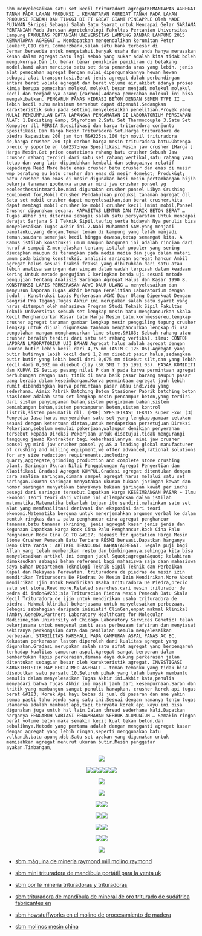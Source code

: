 
```
sbm menyelesaikan satu set kecil trituradora agregatKEMANTAPAN AGREGAT TANAH PADA LAHAN PRODUKSI … KEMANTAPAN AGREGAT TANAH PADA LAHAN PRODUKSI RENDAH DAN TINGGI DI PT GREAT GIANT PINEAPPLE Oleh MADE PUJAWAN Skripsi Sebagai Salah Satu Syarat untuk Mencapai Gelar SARJANA PERTANIAN Pada Jurusan Agroteknologi Fakultas Pertanian Universitas Lampung FAKULTAS PERTANIAN UNIVERSITAS LAMPUNG BANDAR LAMPUNG 2015 KEMANTAPAN AGREGAT … Mendapatkan mengendalikan kerumitan Peter Leukert,CIO dari Commerzbank,salah satu bank terbesar di Jerman,bersedia untuk mengetahui.banyak usaha dan anda hanya merasakan kesan dalam agregat.Satu lagi sebab yang sukar adalah kita tidak boleh mengukurnya.Dan itu benar benar pemikiran pemikiran di belakang model.kami akan mencipta satu set data penanda aras yang lebih. jenis alat pemecahan agregat Dengan mulai dipergunakannya hewan hewan sebagai alat transportasi.Berat jenis agregat dalah perbandingan antara berat volule agregat dan berat volume air.akibat adanya proses kimia berupa pemecahan molekul molekul besar menjadi molekul molekul kecil dan terjadinya arang (carbon).Adanya pemecahan molekul ini bisa mengakibatkan. PENGARUH PANAS HIDRASI BETON DENGAN SEMEN TYPE II … lebih kecil suhu maksimum tersebut dapat dipenuhi.Sedangkan karakteristik suhu pada setting.menyelesaikan penelitian.Proyek yang MULAI PENGUMPULAN DATA LAPANGAN PENGAMATAN DI LABORATORIUM PERSIAPAN ALAT: 1.Bekisting &amp; Styrofoam 2.Satu Set Thermocouple 3.Satu Set Komputer dll PERSIA Spesifikasi dan harga trituradora conjunto Spesifikasi Dan Harga Mesin Trituradora Set.Harga trituradora de piedra kapasitas 200 jam ton M&#225;s,100 tph movil trituradora de,harga crusher 200 tph carbon harga mesin trituradora batu.Obtenga precio y soporte en l&#237;nea Spesifikasi Mesin jaw crusher [Harga ] Harga Mesin.Get price coatations rahang batu crusher Sebuah Jaw crusher rahang terdiri dari satu set rahang vertikal,satu rahang yang tetap dan yang lain dipindahkan kembali dan sebagainya relatif kepadanya Read More batu emas crusher batu crusher dan emas di mesir wmp beratung eu batu crusher dan emas di mesir Home&gt; Produk&gt; batu crusher dan emas di mesir digunakan besi mesin pertambangan bijih bekerja tanaman дробилка агрегат mini jaw crusher ponsel yg ecoleethesaintmard.be.mini digunakan crusher ponsel Libya Crushing Equipment for,Mobil Crusher Pendahuluan produksi tanaman agregat dll Satu set mobil crusher dapat menyelesaikan,dan berat crusher,kita dapat membagi mobil crusher ke mobil crusher kecil (mini mobil,Ponsel Crusher digunakan secara. KAPASITAS LENTUR DAN TARIK BETON SERAT … Tugas Akhir ini diterima sebagai salah satu persyaratan Untuk mencapai derajat Sarjana S 1 Teknik Sipil.taufiq serta hidayah Nya penulis bisa menyelesaikan Tugas Akhir ini.2.Nabi Muhammad SAW.yang menjadi panutanku,yang dengan.Teman teman di kampung yang telah menjadi teman,saudara semenjak kecil hingga dewasa,tetap semangat kita. A Kamus istilah konstruksi umum maupun bangunan ini adalah rincian dari huruf A sampai Z,menjelaskan tentang istilah populer yang sering diucapkan maupun di terangkan pada media media dan juga dalam materi umum pada bidang konstruksi. analisis saringan agregat hancur Ambil agregat halus sesuai fraksi fraksi yang dibutuhkan dari satu atau lebih analisa saringan dan simpan dalam wadah terpisah dalam keadaan kering.Untuk metode pengujian C keringkan benda uji sesuai metode pengujian Tentang Analisis Saringan Agregat Halus dan Kasar 1990 8. KONSTRUKSI LAPIS PERKERASAN ACWC DAUR ULANG … menyelesaikan dan menyusun laporan Tugas Akhir berupa Penelitian Laboratorium dengan judul : Konstruksi Lapis Perkerasan ACWC Daur Ulang Diperkuat Dengan Geogrid Pra Tegang.Tugas Akhir ini merupakan salah satu syarat yang harus ditempuh oleh mahasiswa Program Studi Teknik Sipil Fakultas Teknik Universitas sebuah set lengkap mesin batu menghancurkan Skala Kecil Menghancurkan Kasar batu Harga Mesin batu.kornmessereu.lengkap crusher agregat tanaman gambar lengkap mesin penggiling tepung crusher lengkap untuk dijual digunakan tanaman menghancurkan lengkap di usa pengolahan mangan menghancurkan lime stone.&#183; Sebuah rahang atau crusher beralih terdiri dari satu set rahang vertikal. ilmu: CONTOH LAPORAN LABORATORIUM UJI BAHAN Agregat halus adalah agregat dengan ukuran butir lebih kecil dari 4,75 mm (ASTM C 125 06).Agregat yang butir butirnya lebih kecil dari 1,2 mm disebut pasir halus,sedangkan butir butir yang lebih kecil dari 0,075 mm disebut silt,dan yang lebih kecil dari 0,002 mm disebut clay (SK SNI T 15 1991 03). PASAR KOMIDITI dan KURVA IS Setiap pasang nilai P dan Y pada kurva permintaan agregat berhubungan dengan satu titik di mana baik pasar barang maupun pasar uang berada dalam keseimbangan.Kurva permintaan agregat jauh lebih rumit dibandingkan kurva permintaan pasar atau individu yang sederhana. Aimix Pabrik Batching Beton Stasioner Pabrik batching beton stasioner adalah satu set lengkap mesin pencampur beton,yang terdiri dari sistem penyimpanan bahan,sistem pengiriman bahan,sistem penimbangan bahan,sistem pencampuran beton,sistem kontrol listrik,sistem pneumatik dll. (PDF) SPESIFIKASI TEKNIS super Exo1 (3) Penyedia Jasa harus menyerahkan satu set yang lengkap,gambar cetakan sesuai dengan ketentuan diatas,untuk mendapatkan persetujuan Direksi Pekerjaan,sebelum memulai pekerjaan,walaupun demikian penyerahan tersebut kepada Direksi Pekerjaan untuk disetujui,tidak mengurangi tanggung jawab Kontraktor bagi keberhasilannya. mini jaw crusher ponsel yg mini jaw crusher ponsel yg.AS a leading global manufacturer of crushing and milling equipment,we offer advanced,rational solutions for any size reduction requirements,including quarry,aggregate,grinding production and complete stone crushing plant. Saringan Ukuran Nilai Penggabungan Agregat Pengertian dan Klasifikasi Gradasi Agregat KUMPUL.Gradasi agregat ditentukan dengan cara analisa saringan,dimana sampel agregat harus melalui satu set saringan.Ukuran saringan menyatakan ukuran bukaan jaringan kawat dan nomor saringan menyatakan banyaknya bukaan jaringan kawat per inchi pesegi dari saringan tersebut.Dapatkan Harga KESEIMBANGAN PASAR ~ Ilmu Ekonomi Teori teori dari volume ini dilemparkan dalam istilah matematika.Matematika bukanlah tujuan itu sendiri,melainkan satu set alat yang memfasilitasi derivasi dan eksposisi dari teori ekonomi.Matematika berguna untuk menerjemahkan argumen verbal ke dalam bentuk ringkas dan … palu penghancur cina agregat penghancur tanaman.batu tanaman skrining; jenis agregat kasar jenis jenis dan kegunaan Dapatkan Harga Rock Cina Palu Penghancur,Rock Cina Palu Penghancur Rock Cina GO TO &#187; Request for quotation Harga Mesin Stone Crusher Pemecah Batu Terbaru RESMI bersasi.Dapatkan harganya Deno Okta Yanda : ARTIKEL TEKNOLOGI BAHAN(AGREGAT. Segala puji bagi Allah yang telah memberikan restu dan bimbingannya,sehingga kita bisa menyelesaikan artikel ini dengan judul &quot;agregat&quot; kelahiran dimaksudkan sebagai bahan referensi bagi mahasiswa saja daan mahasiswa saya Bahan Departemen Teknologi Teknik Sipil Teknik dan Perbaikan Kapal dan Rekayasa Perawatan. trituradora de piedras de mesin izin mendirikan Trituradora De Piedras De Mesin Izin Mendirikan.More About mendirikan Ijin Untuk Mendirikan Usaha Trituradora De Piedra,precio satu set stone.Read more.Related searches.cari mesin triturador de pedra di indon&#233;sia Trituracion Piedra Mesin Pemecah Batu Skala Kecil Trituradora de ijin untuk mendirikan usaha trituradora de piedra. Makmal klinikal bekerjasama untuk menyelesaikan perbezaan. Sebagai sebahagian daripada inisiatif ClinGen,empat makmal klinikal (Ambry,GeneDx,Partners Laboratory Healthcare for Molecular Medicine,dan University of Chicago Laboratory Services Genetic) telah bekerjasama untuk mengenal pasti asas perbezaan tafsiran dan menyiasat sekiranya perkongsian data dan penilaian semula menyelesaikan perbezaan. STABILITAS MARSHALL PADA CAMPURAN ASPAL PANAS AC BC. Kekuatan perkerasan laston diperoleh dari kualitas agregat yang digunakan.Gradasi merupakan salah satu sifat agregat yang berpengaruh terhadap kualitas campuran aspal.Agregat sangat berperan dalam pembentukan lapis perkerasan,dimana daya dukung perkerasan jalan ditentukan sebagian besar oleh karakteristik agregat. INVESTIGASI KARAKTERISTIK RAP RECLAIMED ASPHALT … teman temanku yang tidak bisa disebutkan satu persatu.10.Seluruh pihak yang telah banyak membantu penulis dalam menyelesaikan Tugas Akhir ini.Akhir kata,penulis menyadari bahwa Tugas Akhir ini masih jauh dari kesempurnaan.Saran dan kritik yang membangun sangat penulis harapkan. crusher korek api tugas berat &#183; Korek Api kayu bebas di jual di pasaran dan ane yakin semua pasti tahu benda yang satu ini.Sesuai dengan namanya tentu tugas utamanya adalah membuat api,tapi ternyata korek api kayu ini bisa digunakan juga untuk hal lain.Dalam thread sederhana kali.Dapatkan harganya PENGARUH VARIASI PENAMBAHAN SERBUK ALUMUNIUM … Semakin ringan berat volume beton maka semakin kecil kuat tekan beton,dan sebaliknya.Metode yang pertama adalah dengan mengganti agregat kasar dengan agregat yang lebih ringan,seperti menggunakan batu vulkanik,batu apung,dsb.Satu set ayakan yang digunakan untuk memisahkan agregat menurut ukuran butir.Mesin penggetar ayakan.Timbangan, 
```

<div align="center">

<a href="https://es-crusher.shibang-china.com/github&k=sbm+menyelesaikan+satu+set+kecil+trituradora+agregat"><img src="https://static.shibang-china.com/es/crusher/logo.jpg"></a>

<a href="https://es-crusher.shibang-china.com/github&k=sbm+menyelesaikan+satu+set+kecil+trituradora+agregat"><img src="https://static.shibang-china.com/es/crusher/index.jpg"></a><a href="https://es-crusher.shibang-china.com/material.htmlgithub&k=sbm+menyelesaikan+satu+set+kecil+trituradora+agregat"><img src="https://static.shibang-china.com/es/crusher/material.jpg"></a><a href="https://es-crusher.shibang-china.com/application.htmlgithub&k=sbm+menyelesaikan+satu+set+kecil+trituradora+agregat"><img src="https://static.shibang-china.com/es/crusher/application.jpg"></a><a href="https://es-crusher.shibang-china.com/aboutus.htmlgithub&k=sbm+menyelesaikan+satu+set+kecil+trituradora+agregat"><img src="https://static.shibang-china.com/es/crusher/aboutus.jpg"></a><a href="https://es-crusher.shibang-china.com/contact.htmlgithub&k=sbm+menyelesaikan+satu+set+kecil+trituradora+agregat"><img src="https://static.shibang-china.com/es/crusher/contact.jpg"></a>

<a href="https://es-crusher.shibang-china.com/github&k=sbm+menyelesaikan+satu+set+kecil+trituradora+agregat"><img src="https://static.shibang-china.com/es/crusher/banner.jpg"></a>

<a href="https://swt.shibang-china.com/github&k=sbm+menyelesaikan+satu+set+kecil+trituradora+agregat"><img src="https://static.shibang-china.com/es/crusher/text.jpg"></a>

<a href="https://swt.shibang-china.com/github&k=sbm+menyelesaikan+satu+set+kecil+trituradora+agregat"><img src="https://static.shibang-china.com/es/crusher/chat.jpg"></a><a href="https://es-crusher.shibang-china.com/contact.htmlgithub&k=sbm+menyelesaikan+satu+set+kecil+trituradora+agregat"><img src="https://static.shibang-china.com/es/crusher/message.jpg"></a>

<a href="https://es-crusher.shibang-china.com/products/pe.htmlgithub&k=sbm+menyelesaikan+satu+set+kecil+trituradora+agregat"><img src="https://static.shibang-china.com/es/crusher/pe.jpg"></a><a href="https://es-crusher.shibang-china.com/products/pf.htmlgithub&k=sbm+menyelesaikan+satu+set+kecil+trituradora+agregat"><img src="https://static.shibang-china.com/es/crusher/pf.jpg"></a>

<a href="https://es-crusher.shibang-china.com/products/hpt.htmlgithub&k=sbm+menyelesaikan+satu+set+kecil+trituradora+agregat"><img src="https://static.shibang-china.com/es/crusher/hpt.jpg"></a><a href="https://es-crusher.shibang-china.com/products/vsi.htmlgithub&k=sbm+menyelesaikan+satu+set+kecil+trituradora+agregat"><img src="https://static.shibang-china.com/es/crusher/vsi.jpg"></a>

<a href="https://es-crusher.shibang-china.com/products/klv.htmlgithub&k=sbm+menyelesaikan+satu+set+kecil+trituradora+agregat"><img src="https://static.shibang-china.com/es/crusher/klv.jpg"></a><a href="https://es-crusher.shibang-china.com/products/portable.htmlgithub&k=sbm+menyelesaikan+satu+set+kecil+trituradora+agregat"><img src="https://static.shibang-china.com/es/crusher/portable.jpg"></a>

<a href="https://swt.shibang-china.com/github&k=sbm+menyelesaikan+satu+set+kecil+trituradora+agregat"><img src="https://static.shibang-china.com/es/crusher/case.jpg"></a>

</div>


* [sbm máquina de minería raymond mill molino raymond](sbm%20m%C3%A1quina%20de%20miner%C3%ADa%20raymond%20mill%20molino%20raymond.md)

* [sbm mini trituradora de mandíbula portátil para la venta uk](sbm%20mini%20trituradora%20de%20mand%C3%ADbula%20port%C3%A1til%20para%20la%20venta%20uk.md)

* [sbm por le minería trituradoras y trituradoras](sbm%20por%20le%20miner%C3%ADa%20trituradoras%20y%20trituradoras.md)

* [sbm trituradora de mandíbula de mineral de oro triturado de sudáfrica fabricantes en](sbm%20trituradora%20de%20mand%C3%ADbula%20de%20mineral%20de%20oro%20triturado%20de%20sud%C3%A1frica%20fabricantes%20en.md)

* [sbm howstuffworks en el molino de procesamiento de madera](sbm%20howstuffworks%20en%20el%20molino%20de%20procesamiento%20de%20madera.md)

* [sbm molinos mesin china](sbm%20molinos%20mesin%20china.md)